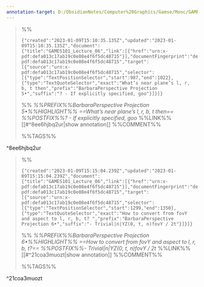 ```yaml
---
annotation-target: D:/ObsidianNotes/Computer%20Graphics/Gamse/Mooc/GAMES101-现代计算机图形学入门/assets/GAMES101_Lecture_05.pdf
---
```



>%%
>```annotation-json
>{"created":"2023-01-09T15:10:35.135Z","updated":"2023-01-09T15:10:35.135Z","document":{"title":"GAMES101_Lecture_06","link":[{"href":"urn:x-pdf:defa013c17ab19c0e08e4f6f5dc48715"}],"documentFingerprint":"defa013c17ab19c0e08e4f6f5dc48715"},"uri":"urn:x-pdf:defa013c17ab19c0e08e4f6f5dc48715","target":[{"source":"urn:x-pdf:defa013c17ab19c0e08e4f6f5dc48715","selector":[{"type":"TextPositionSelector","start":987,"end":1022},{"type":"TextQuoteSelector","exact":"What’s near plane’s l, r, b, t then","prefix":"BarbaraPerspective Projection 5•","suffix":"? - If explicitly specified, goo"}]}]}
>```
>%%
>*%%PREFIX%%BarbaraPerspective Projection 5•%%HIGHLIGHT%% ==What’s near plane’s l, r, b, t then== %%POSTFIX%%? - If explicitly specified, goo*
>%%LINK%%[[#^8ee6hjbq2ur|show annotation]]
>%%COMMENT%%
>
>%%TAGS%%
>
^8ee6hjbq2ur


>%%
>```annotation-json
>{"created":"2023-01-09T15:15:04.239Z","updated":"2023-01-09T15:15:04.239Z","document":{"title":"GAMES101_Lecture_06","link":[{"href":"urn:x-pdf:defa013c17ab19c0e08e4f6f5dc48715"}],"documentFingerprint":"defa013c17ab19c0e08e4f6f5dc48715"},"uri":"urn:x-pdf:defa013c17ab19c0e08e4f6f5dc48715","target":[{"source":"urn:x-pdf:defa013c17ab19c0e08e4f6f5dc48715","selector":[{"type":"TextPositionSelector","start":1299,"end":1350},{"type":"TextQuoteSelector","exact":"How to convert from fovY and aspect to l, r, b, t? ","prefix":"BarbaraPerspective Projection 6•","suffix":"- Trivial|n|YZ(0, t, n)fovY / 2t"}]}]}
>```
>%%
>*%%PREFIX%%BarbaraPerspective Projection 6•%%HIGHLIGHT%% ==How to convert from fovY and aspect to l, r, b, t?== %%POSTFIX%%- Trivial|n|YZ(0, t, n)fovY / 2t*
>%%LINK%%[[#^21coa3muozt|show annotation]]
>%%COMMENT%%
>
>%%TAGS%%
>
^21coa3muozt
